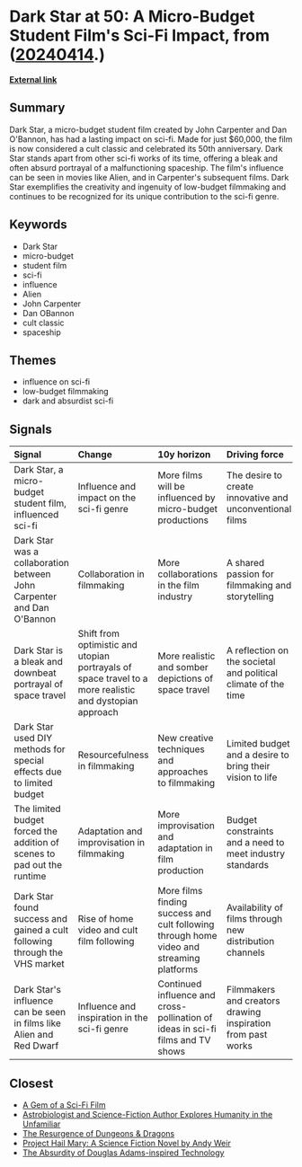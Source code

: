 # __Dark Star at 50: A Micro-Budget Student Film's Sci-Fi Impact__, from ([20240414](https://kghosh.substack.com/p/20240414).)

__[External link](https://www.bbc.com/culture/article/20240403-dark-star-at-50-how-a-micro-budget-student-film-changed-sci-fi-forever)__



## Summary

Dark Star, a micro-budget student film created by John Carpenter and Dan O'Bannon, has had a lasting impact on sci-fi. Made for just $60,000, the film is now considered a cult classic and celebrated its 50th anniversary. Dark Star stands apart from other sci-fi works of its time, offering a bleak and often absurd portrayal of a malfunctioning spaceship. The film's influence can be seen in movies like Alien, and in Carpenter's subsequent films. Dark Star exemplifies the creativity and ingenuity of low-budget filmmaking and continues to be recognized for its unique contribution to the sci-fi genre.

## Keywords

* Dark Star
* micro-budget
* student film
* sci-fi
* influence
* Alien
* John Carpenter
* Dan OBannon
* cult classic
* spaceship

## Themes

* influence on sci-fi
* low-budget filmmaking
* dark and absurdist sci-fi

## Signals

| Signal                                                                     | Change                                                                                                  | 10y horizon                                                                              | Driving force                                                  |
|:---------------------------------------------------------------------------|:--------------------------------------------------------------------------------------------------------|:-----------------------------------------------------------------------------------------|:---------------------------------------------------------------|
| Dark Star, a micro-budget student film, influenced sci-fi                  | Influence and impact on the sci-fi genre                                                                | More films will be influenced by micro-budget productions                                | The desire to create innovative and unconventional films       |
| Dark Star was a collaboration between John Carpenter and Dan O'Bannon      | Collaboration in filmmaking                                                                             | More collaborations in the film industry                                                 | A shared passion for filmmaking and storytelling               |
| Dark Star is a bleak and downbeat portrayal of space travel                | Shift from optimistic and utopian portrayals of space travel to a more realistic and dystopian approach | More realistic and somber depictions of space travel                                     | A reflection on the societal and political climate of the time |
| Dark Star used DIY methods for special effects due to limited budget       | Resourcefulness in filmmaking                                                                           | New creative techniques and approaches to filmmaking                                     | Limited budget and a desire to bring their vision to life      |
| The limited budget forced the addition of scenes to pad out the runtime    | Adaptation and improvisation in filmmaking                                                              | More improvisation and adaptation in film production                                     | Budget constraints and a need to meet industry standards       |
| Dark Star found success and gained a cult following through the VHS market | Rise of home video and cult film following                                                              | More films finding success and cult following through home video and streaming platforms | Availability of films through new distribution channels        |
| Dark Star's influence can be seen in films like Alien and Red Dwarf        | Influence and inspiration in the sci-fi genre                                                           | Continued influence and cross-pollination of ideas in sci-fi films and TV shows          | Filmmakers and creators drawing inspiration from past works    |

## Closest

* [A Gem of a Sci-Fi Film](877b56f9548cc1eee5aa5d92f7af6a2d)
* [Astrobiologist and Science-Fiction Author Explores Humanity in the Unfamiliar](64666123637fc35c1f3f2197c2b0fe14)
* [The Resurgence of Dungeons & Dragons](8bb9d820bd9f0d914275f888048e691d)
* [Project Hail Mary: A Science Fiction Novel by Andy Weir](68b115eb29e9ef169ba04736821c9a8f)
* [The Absurdity of Douglas Adams-inspired Technology](a28d1a8e3580d19c4e0b192bc37022ab)